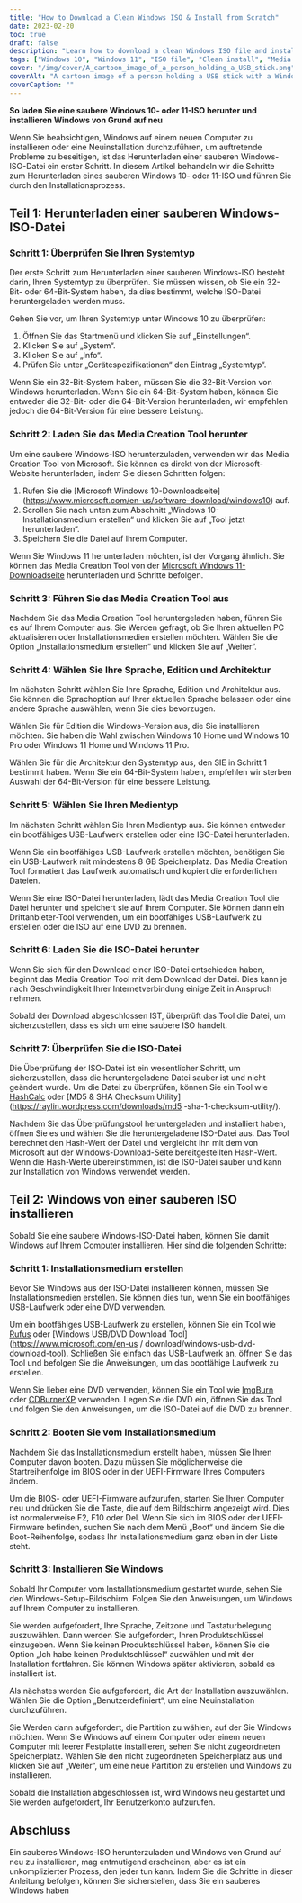 ```yaml
---
title: "How to Download a Clean Windows ISO & Install from Scratch"
date: 2023-02-20
toc: true
draft: false
description: "Learn how to download a clean Windows ISO file and install Windows from scratch with this step-by-step guide."
tags: ["Windows 10", "Windows 11", "ISO file", "Clean install", "Media Creation Tool", "Bootable USB", "Installation media", "BIOS", "UEFI firmware", "Custom installation", "Product key", "64-bit system", "32-bit system", "Rufus", "ImgBurn", "CDBurnerXP", "HashCalc", "MD5 & SHA Checksum Utility", "System type"]
cover: "/img/cover/A_cartoon_image_of_a_person_holding_a_USB_stick.png"
coverAlt: "A cartoon image of a person holding a USB stick with a Windows logo and a checkmark, standing in front of a computer screen with a Windows logo on it."
coverCaption: ""
---
```


 **So laden Sie eine saubere Windows 10- oder 11-ISO herunter und installieren Windows von Grund auf neu**  Wenn Sie beabsichtigen, Windows auf einem neuen Computer zu installieren oder eine Neuinstallation durchzuführen, um auftretende Probleme zu beseitigen, ist das Herunterladen einer sauberen Windows-ISO-Datei ein erster Schritt. In diesem Artikel behandeln wir die Schritte zum Herunterladen eines sauberen Windows 10- oder 11-ISO und führen Sie durch den Installationsprozess.  ## Teil 1: Herunterladen einer sauberen Windows-ISO-Datei  ### Schritt 1: Überprüfen Sie Ihren Systemtyp  Der erste Schritt zum Herunterladen einer sauberen Windows-ISO besteht darin, Ihren Systemtyp zu überprüfen. Sie müssen wissen, ob Sie ein 32-Bit- oder 64-Bit-System haben, da dies bestimmt, welche ISO-Datei heruntergeladen werden muss.  Gehen Sie vor, um Ihren Systemtyp unter Windows 10 zu überprüfen:  1. Öffnen Sie das Startmenü und klicken Sie auf „Einstellungen“. 2. Klicken Sie auf „System“. 3. Klicken Sie auf „Info“. 4. Prüfen Sie unter „Gerätespezifikationen“ den Eintrag „Systemtyp“.  Wenn Sie ein 32-Bit-System haben, müssen Sie die 32-Bit-Version von Windows herunterladen. Wenn Sie ein 64-Bit-System haben, können Sie entweder die 32-Bit- oder die 64-Bit-Version herunterladen, wir empfehlen jedoch die 64-Bit-Version für eine bessere Leistung.  ### Schritt 2: Laden Sie das Media Creation Tool herunter  Um eine saubere Windows-ISO herunterzuladen, verwenden wir das Media Creation Tool von Microsoft. Sie können es direkt von der Microsoft-Website herunterladen, indem Sie diesen Schritten folgen:  1. Rufen Sie die [Microsoft Windows 10-Downloadseite] (https://www.microsoft.com/en-us/software-download/windows10) auf. 2. Scrollen Sie nach unten zum Abschnitt „Windows 10-Installationsmedium erstellen“ und klicken Sie auf „Tool jetzt herunterladen“. 3. Speichern Sie die Datei auf Ihrem Computer.  Wenn Sie Windows 11 herunterladen möchten, ist der Vorgang ähnlich. Sie können das Media Creation Tool von der [Microsoft Windows 11-Downloadseite](https://www.microsoft.com/en-us/software-download/windows11) herunterladen und Schritte befolgen.  ### Schritt 3: Führen Sie das Media Creation Tool aus  Nachdem Sie das Media Creation Tool heruntergeladen haben, führen Sie es auf Ihrem Computer aus. Sie Werden gefragt, ob Sie Ihren aktuellen PC aktualisieren oder Installationsmedien erstellen möchten. Wählen Sie die Option „Installationsmedium erstellen“ und klicken Sie auf „Weiter“.  ### Schritt 4: Wählen Sie Ihre Sprache, Edition und Architektur  Im nächsten Schritt wählen Sie Ihre Sprache, Edition und Architektur aus. Sie können die Sprachoption auf Ihrer aktuellen Sprache belassen oder eine andere Sprache auswählen, wenn Sie dies bevorzugen.  Wählen Sie für Edition die Windows-Version aus, die Sie installieren möchten. Sie haben die Wahl zwischen Windows 10 Home und Windows 10 Pro oder Windows 11 Home und Windows 11 Pro.  Wählen Sie für die Architektur den Systemtyp aus, den SIE in Schritt 1 bestimmt haben. Wenn Sie ein 64-Bit-System haben, empfehlen wir sterben Auswahl der 64-Bit-Version für eine bessere Leistung.  ### Schritt 5: Wählen Sie Ihren Medientyp  Im nächsten Schritt wählen Sie Ihren Medientyp aus. Sie können entweder ein bootfähiges USB-Laufwerk erstellen oder eine ISO-Datei herunterladen.  Wenn Sie ein bootfähiges USB-Laufwerk erstellen möchten, benötigen Sie ein USB-Laufwerk mit mindestens 8 GB Speicherplatz. Das Media Creation Tool formatiert das Laufwerk automatisch und kopiert die erforderlichen Dateien.  Wenn Sie eine ISO-Datei herunterladen, lädt das Media Creation Tool die Datei herunter und speichert sie auf Ihrem Computer. Sie können dann ein Drittanbieter-Tool verwenden, um ein bootfähiges USB-Laufwerk zu erstellen oder die ISO auf eine DVD zu brennen.  ### Schritt 6: Laden Sie die ISO-Datei herunter  Wenn Sie sich für den Download einer ISO-Datei entschieden haben, beginnt das Media Creation Tool mit dem Download der Datei. Dies kann je nach Geschwindigkeit Ihrer Internetverbindung einige Zeit in Anspruch nehmen.  Sobald der Download abgeschlossen IST, überprüft das Tool die Datei, um sicherzustellen, dass es sich um eine saubere ISO handelt.  ### Schritt 7: Überprüfen Sie die ISO-Datei  Die Überprüfung der ISO-Datei ist ein wesentlicher Schritt, um sicherzustellen, dass die heruntergeladene Datei sauber ist und nicht geändert wurde. Um die Datei zu überprüfen, können Sie ein Tool wie [HashCalc](https://www.slavasoft.com/hashcalc/) oder [MD5 & SHA Checksum Utility](https://raylin.wordpress.com/downloads/md5 -sha-1-checksum-utility/).  Nachdem Sie das Überprüfungstool heruntergeladen und installiert haben, öffnen Sie es und wählen Sie die heruntergeladene ISO-Datei aus. Das Tool berechnet den Hash-Wert der Datei und vergleicht ihn mit dem von Microsoft auf der Windows-Download-Seite bereitgestellten Hash-Wert. Wenn die Hash-Werte übereinstimmen, ist die ISO-Datei sauber und kann zur Installation von Windows verwendet werden.  ## Teil 2: Windows von einer sauberen ISO installieren  Sobald Sie eine saubere Windows-ISO-Datei haben, können Sie damit Windows auf Ihrem Computer installieren. Hier sind die folgenden Schritte:  ### Schritt 1: Installationsmedium erstellen  Bevor Sie Windows aus der ISO-Datei installieren können, müssen Sie Installationsmedien erstellen. Sie können dies tun, wenn Sie ein bootfähiges USB-Laufwerk oder eine DVD verwenden.  Um ein bootfähiges USB-Laufwerk zu erstellen, können Sie ein Tool wie [Rufus](https://rufus.ie/) oder [Windows USB/DVD Download Tool](https://www.microsoft.com/en-us / download/windows-usb-dvd-download-tool). Schließen Sie einfach das USB-Laufwerk an, öffnen Sie das Tool und befolgen Sie die Anweisungen, um das bootfähige Laufwerk zu erstellen.  Wenn Sie lieber eine DVD verwenden, können Sie ein Tool wie [ImgBurn](https://www.imgburn.com/) oder [CDBurnerXP](https://cdburnerxp.se/en/home) verwenden. Legen Sie die DVD ein, öffnen Sie das Tool und folgen Sie den Anweisungen, um die ISO-Datei auf die DVD zu brennen.  ### Schritt 2: Booten Sie vom Installationsmedium  Nachdem Sie das Installationsmedium erstellt haben, müssen Sie Ihren Computer davon booten. Dazu müssen Sie möglicherweise die Startreihenfolge im BIOS oder in der UEFI-Firmware Ihres Computers ändern.  Um die BIOS- oder UEFI-Firmware aufzurufen, starten Sie Ihren Computer neu und drücken Sie die Taste, die auf dem Bildschirm angezeigt wird. Dies ist normalerweise F2, F10 oder Del. Wenn Sie sich im BIOS oder der UEFI-Firmware befinden, suchen Sie nach dem Menü „Boot“ und ändern Sie die Boot-Reihenfolge, sodass Ihr Installationsmedium ganz oben in der Liste steht.  ### Schritt 3: Installieren Sie Windows  Sobald Ihr Computer vom Installationsmedium gestartet wurde, sehen Sie den Windows-Setup-Bildschirm. Folgen Sie den Anweisungen, um Windows auf Ihrem Computer zu installieren.  Sie werden aufgefordert, Ihre Sprache, Zeitzone und Tastaturbelegung auszuwählen. Dann werden Sie aufgefordert, Ihren Produktschlüssel einzugeben. Wenn Sie keinen Produktschlüssel haben, können Sie die Option „Ich habe keinen Produktschlüssel“ auswählen und mit der Installation fortfahren. Sie können Windows später aktivieren, sobald es installiert ist.  Als nächstes werden Sie aufgefordert, die Art der Installation auszuwählen. Wählen Sie die Option „Benutzerdefiniert“, um eine Neuinstallation durchzuführen.  Sie Werden dann aufgefordert, die Partition zu wählen, auf der Sie Windows möchten. Wenn Sie Windows auf einem Computer oder einem neuen Computer mit leerer Festplatte installieren, sehen Sie nicht zugeordneten Speicherplatz. Wählen Sie den nicht zugeordneten Speicherplatz aus und klicken Sie auf „Weiter“, um eine neue Partition zu erstellen und Windows zu installieren.  Sobald die Installation abgeschlossen ist, wird Windows neu gestartet und Sie werden aufgefordert, Ihr Benutzerkonto aufzurufen.  ## Abschluss  Ein sauberes Windows-ISO herunterzuladen und Windows von Grund auf neu zu installieren, mag entmutigend erscheinen, aber es ist ein unkomplizierter Prozess, den jeder tun kann. Indem Sie die Schritte in dieser Anleitung befolgen, können Sie sicherstellen, dass Sie ein sauberes Windows haben 